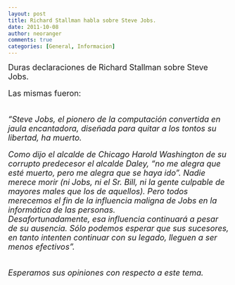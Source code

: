 ```yaml
---
layout: post
title: Richard Stallman habla sobre Steve Jobs.
date: 2011-10-08
author: neoranger
comments: true
categories: [General, Informacion]
---
```

<span style="font-size:large;">Duras declaraciones de Richard Stallman sobre Steve Jobs. </span><br /><br /><span style="font-size:large;">Las mismas fueron:</span><br /><span style="font-size:large;"><br /></span><br /><span style="font-size:large;"></span><span style="font-size:large;"><em>“Steve Jobs, el pionero de la computación convertida en jaula  encantadora, diseñada para quitar a los tontos su libertad, ha muerto.</em></span><br /><a name='more'></a><br /><span style="font-size:large;"></span><span style="font-size:large;"><em>Como dijo el alcalde de Chicago Harold Washington de su corrupto  predecesor el alcalde Daley, “no me alegra que esté muerto, pero me  alegra que se haya ido”. Nadie merece morir (ni Jobs, ni el Sr. Bill, ni  la gente culpable de mayores males que los de aquellos). Pero todos  merecemos el fin de la influencia maligna de Jobs en la informática de  las personas.</em></span><br /><span style="font-size:large;"></span><span style="font-size:large;"><em>Desafortunadamente, esa influencia continuará a pesar de su  ausencia. Sólo podemos esperar que sus sucesores, en tanto intenten  continuar con su legado, lleguen a ser menos efectivos”.</em></span><br /><span style="font-size:large;"></span><span style="font-size:large;"><em><br /></em></span><br /><span style="font-size:large;"><em>Esperamos sus opiniones con respecto a este tema.</em></span><br /><em><br /></em><br /><em><br /></em>
